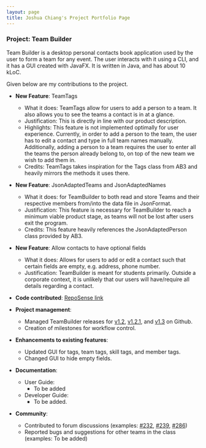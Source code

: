 ```yaml
---
layout: page
title: Joshua Chiang's Project Portfolio Page
---
```


### Project: Team Builder

Team Builder is a desktop personal contacts book application used by the user to form a team for any event. The user interacts with it using a CLI, and it has a GUI created with JavaFX. It is written in Java, and has about 10 kLoC.

Given below are my contributions to the project.

* **New Feature**: TeamTags
  * What it does: TeamTags allow for users to add a person to a team. It also allows you to see the teams a contact is in at a glance.
  * Justification: This is directly in line with our product description.
  * Highlights: This feature is not implemented optimally for user experience. Currently, in order to add a person to the team, the user has to edit a contact and type in full team names manually. Additionally, adding a person to a team requires the user to enter all the teams the person already belong to, on top of the new team we wish to add them in.
  * Credits: TeamTags takes inspiration for the Tags class from AB3 and heavily mirrors the methods it uses there.

* **New Feature**: JsonAdaptedTeams and JsonAdaptedNames
  * What it does: for TeamBuilder to both read and store Teams and their respective members from/into the data file in JsonFormat. 
  * Justification: This feature is necessary for TeamBuilder to reach a minimum viable product stage, as teams will not be lost after users exit the program.
  * Credits: This feature heavily references the JsonAdaptedPerson class provided by AB3.
  
* **New Feature**: Allow contacts to have optional fields
  * What it does: Allows for users to add or edit a contact such that certain fields are empty, e.g. address, phone number.
  * Justification: TeamBuilder is meant for students primarily. Outside a corporate context, it is unlikely that our users will have/require all details regarding a contact.

* **Code contributed**: [RepoSense link](https://nus-cs2103-ay2223s2.github.io/tp-dashboard/?search=T17-1&sort=groupTitle&sortWithin=title&timeframe=commit&mergegroup=&groupSelect=groupByRepos&breakdown=true&checkedFileTypes=docs~functional-code~test-code~other&since=2023-02-17)

* **Project management**:
  * Managed TeamBuilder releases for [v1.2](https://github.com/AY2223S2-CS2103T-T17-1/tp/releases/tag/v1.2), [v1.2.1](https://github.com/AY2223S2-CS2103T-T17-1/tp/releases/tag/v1.2.1), and [v1.3](https://github.com/AY2223S2-CS2103T-T17-1/tp/releases/tag/v1.3) on Github.
  * Creation of milestones for workflow control.

* **Enhancements to existing features**:
  * Updated GUI for tags, team tags, skill tags, and member tags.
  * Changed GUI to hide empty fields.

* **Documentation**:
  * User Guide:
    * To be added
  * Developer Guide:
    * To be added.

* **Community**:
  * Contributed to forum discussions (examples: [#232](https://github.com/nus-cs2103-AY2223S2/forum/issues/232), [#239](https://github.com/nus-cs2103-AY2223S2/forum/issues/239), [#286](https://github.com/nus-cs2103-AY2223S2/forum/issues/286))
  * Reported bugs and suggestions for other teams in the class (examples: To be added)


